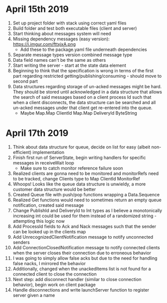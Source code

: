 # April 15th 2019

1. Set up project folder with stack using correct yaml files
2. Build folder and test both executable files (client and server)
3. Start thinking about messages system will need
4. Missing dependency messages (easy version): https://i.imgur.com/fttxjxA.png
   * Add these to the package.yaml file underneath dependencies
5. Separate message types version combined message type
6. Data field names can't be the same as others
7. Start writing the server - start at the state data element
8. Beginning to think that the specification is wrong in terms of the first part regarding restricted getting/publishing/consuming - should move to second part
9. Data structures regarding storage of un-acked messages might be hard. They should be stored until acknowledged in a data structure that allows the search of said messages based on a client process Id such that when a client disconnects, the data structure can be searched and all un-acked messages under that client get re-entered into the queue.
   * Maybe Map.Map ClientId Map.Map DeliveryId ByteString

# April 17th 2019

1. Think about data structure for queue, decide on list for easy (albeit non-efficient) implementation
2. Finish first run of ServerState, begin writing handlers for specific messages in receiveWait loop
   * Make sure to catch monitor reference failure soon
3. Realized clients are gonna need to be monitored and monitorRefs need to be tracked, change Clients type to Map ClientId MonitorRef
4. Whoops! Looks like the queue data structure is unwieldy, a more customer data structure would be better
5. Created Queue file with push/pop functions wrapping a Data.Sequence
6. Realized Get functions would need to sometimes return an empty queue notification, created said message
7. Change PublishId and DeliveryId to Int types as I believe a monotonically increasing int could be used for them instead of a randomized string - attempting this logic now
8. Add ProcessId fields to Ack and Nack messages such that the sender can be looked up in the clients map
9. Add UnrecognizedClientNotification message to notify unconnected senders
10. Add ConnectionClosedNotification message to notify connected clients when the server closes their connection due to erroneous behavior
11. I was going to simply allow false acks but due to the need for handling false nacks, I mirrored the behavior
12. Additionally, changed when the unackedItems list is not found for a connected client to close the connection
13. Next step: add disconnect handler (similar to close connection behavior), begin work on client package
14. Handle disconnections and write launchServer function to register server given a name